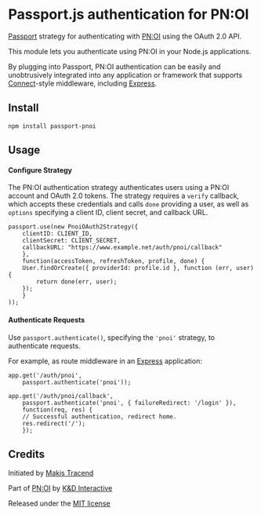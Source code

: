 # Passport.js authentication for PN:OI

[Passport](http://passportjs.org/) strategy for authenticating with [PN:OI](https://pnoi.net/) using the OAuth 2.0 API.

This module lets you authenticate using PN:OI in your Node.js applications.

By plugging into Passport, PN:OI authentication can be easily and unobtrusively integrated into any application or framework that supports [Connect](http://www.senchalabs.org/connect/)-style middleware, including [Express](http://expressjs.com/).

## Install
```
npm install passport-pnoi
```

## Usage

#### Configure Strategy

The PN:OI authentication strategy authenticates users using a PN:OI account and OAuth 2.0 tokens.  The strategy requires a `verify` callback, which accepts these credentials and calls `done` providing a user, as well as `options` specifying a client ID, client secret, and callback URL.
```
passport.use(new PnoiOAuth2Strategy({
	clientID: CLIENT_ID,
	clientSecret: CLIENT_SECRET,
	callbackURL: "https://www.example.net/auth/pnoi/callback"
	},
	function(accessToken, refreshToken, profile, done) {
	User.findOrCreate({ providerId: profile.id }, function (err, user) {
		return done(err, user);
	});
	}
));
```

#### Authenticate Requests

Use `passport.authenticate()`, specifying the `'pnoi'` strategy, to authenticate requests.

For example, as route middleware in an [Express](http://expressjs.com/) application:

```
app.get('/auth/pnoi',
	passport.authenticate('pnoi'));

app.get('/auth/pnoi/callback',
	passport.authenticate('pnoi', { failureRedirect: '/login' }),
	function(req, res) {
	// Successful authentication, redirect home.
	res.redirect('/');
	});
```

## Credits

Initiated by [Makis Tracend](http://github.com/tracend)

Part of [PN:OI](http://pnoi.net/) by [K&D Interactive](http://kdi.co/)

Released under the [MIT license](http://makesites.org/licenses/MIT)

